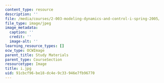 ```yaml
---
content_type: resource
description: ''
file: /media/courses/2-003-modeling-dynamics-and-control-i-spring-2005/91cbcf96be18dc4e9c33946e7fb96770_i.jpg
file_type: image/jpeg
image_metadata:
  caption: ''
  credit: ''
  image-alt: ''
learning_resource_types: []
ocw_type: OCWImage
parent_title: Study Materials
parent_type: CourseSection
resourcetype: Image
title: i.jpg
uid: 91cbcf96-be18-dc4e-9c33-946e7fb96770
---
```

